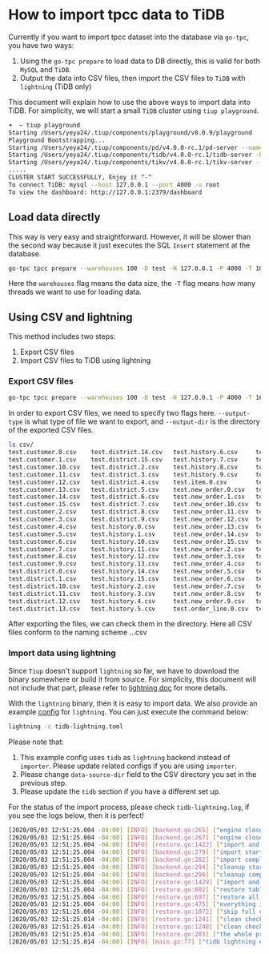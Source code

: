# How to import tpcc data to TiDB

Currently if you want to import tpcc dataset into the database via `go-tpc`, you have two ways:

1. Using the `go-tpc prepare` to load data to DB directly, this is valid for both `MySQL` and `TiDB`.
2. Output the data into CSV files, then import the CSV files to `TiDB` with `lightning` (TiDB only)

This document will explain how to use the above ways to import data into TiDB. For simplicity, we will
start a small `TiDB` cluster using `tiup playground`.

``` bash
➜  ~ tiup playground
Starting /Users/yeya24/.tiup/components/playground/v0.0.9/playground
Playground Bootstrapping...
Starting /Users/yeya24/.tiup/components/pd/v4.0.0-rc.1/pd-server --name=pd-0 --data-dir=/Users/yeya24/.tiup/data/RyBAqGx/pd-0/data --peer-urls=http://127.0.0.1:2380 --advertise-peer-urls=http://127.0.0.1:2380 --client-urls=http://127.0.0.1:2379 --advertise-client-urls=http://127.0.0.1:2379 --log-file=/Users/yeya24/.tiup/data/RyBAqGx/pd-0/pd.log --initial-cluster=pd-0=http://127.0.0.1:2380
Starting /Users/yeya24/.tiup/components/tidb/v4.0.0-rc.1/tidb-server -P 4000 --store=tikv --host=127.0.0.1 --status=10080 --path=127.0.0.1:2379 --log-file=/Users/yeya24/.tiup/data/RyBAqGx/tidb-0/tidb.log
Starting /Users/yeya24/.tiup/components/tikv/v4.0.0-rc.1/tikv-server --addr=127.0.0.1:20160 --status-addr=127.0.0.1:20180 --pd=http://127.0.0.1:2379 --config=/Users/yeya24/.tiup/data/RyBAqGx/tikv-0/tikv.toml --data-dir=/Users/yeya24/.tiup/data/RyBAqGx/tikv-0/data --log-file=/Users/yeya24/.tiup/data/RyBAqGx/tikv-0/tikv.log
.....
CLUSTER START SUCCESSFULLY, Enjoy it ^-^
To connect TiDB: mysql --host 127.0.0.1 --port 4000 -u root
To view the dashboard: http://127.0.0.1:2379/dashboard
```

## Load data directly

This way is very easy and straightforward. However, it will be slower than the second way because 
it just executes the SQL `Insert` statement at the database.

``` bash
go-tpc tpcc prepare --warehouses 100 -D test -H 127.0.0.1 -P 4000 -T 10
```

Here the `warehouses` flag means the data size, the `-T` flag means how many threads we want to use for loading data.

## Using CSV and lightning

This method includes two steps:

1. Export CSV files
2. Import CSV files to TiDB using lightning

### Export CSV files

``` bash
go-tpc tpcc prepare --warehouses 100 -D test -H 127.0.0.1 -P 4000 -T 16 --output-type csv --output-dir csv/
```

In order to export CSV files, we need to specify two flags here. `--output-type` is what type of file we
want to export, and `--output-dir` is the directory of the exported CSV files.

``` bash
ls csv/
test.customer.0.csv    test.district.14.csv   test.history.6.csv     test.order_line.1.csv  test.orders.15.csv     test.stock.7.csv
test.customer.1.csv    test.district.15.csv   test.history.7.csv     test.order_line.10.csv test.orders.2.csv      test.stock.8.csv
test.customer.10.csv   test.district.2.csv    test.history.8.csv     test.order_line.11.csv test.orders.3.csv      test.stock.9.csv
test.customer.11.csv   test.district.3.csv    test.history.9.csv     test.order_line.12.csv test.orders.4.csv      test.warehouse.0.csv
test.customer.12.csv   test.district.4.csv    test.item.0.csv        test.order_line.13.csv test.orders.5.csv      test.warehouse.1.csv
test.customer.13.csv   test.district.5.csv    test.new_order.0.csv   test.order_line.14.csv test.orders.6.csv      test.warehouse.10.csv
test.customer.14.csv   test.district.6.csv    test.new_order.1.csv   test.order_line.15.csv test.orders.7.csv      test.warehouse.11.csv
test.customer.15.csv   test.district.7.csv    test.new_order.10.csv  test.order_line.2.csv  test.orders.8.csv      test.warehouse.12.csv
test.customer.2.csv    test.district.8.csv    test.new_order.11.csv  test.order_line.3.csv  test.orders.9.csv      test.warehouse.13.csv
test.customer.3.csv    test.district.9.csv    test.new_order.12.csv  test.order_line.4.csv  test.stock.0.csv       test.warehouse.14.csv
test.customer.4.csv    test.history.0.csv     test.new_order.13.csv  test.order_line.5.csv  test.stock.1.csv       test.warehouse.15.csv
test.customer.5.csv    test.history.1.csv     test.new_order.14.csv  test.order_line.6.csv  test.stock.10.csv      test.warehouse.2.csv
test.customer.6.csv    test.history.10.csv    test.new_order.15.csv  test.order_line.7.csv  test.stock.11.csv      test.warehouse.3.csv
test.customer.7.csv    test.history.11.csv    test.new_order.2.csv   test.order_line.8.csv  test.stock.12.csv      test.warehouse.4.csv
test.customer.8.csv    test.history.12.csv    test.new_order.3.csv   test.order_line.9.csv  test.stock.13.csv      test.warehouse.5.csv
test.customer.9.csv    test.history.13.csv    test.new_order.4.csv   test.orders.0.csv      test.stock.14.csv      test.warehouse.6.csv
test.district.0.csv    test.history.14.csv    test.new_order.5.csv   test.orders.1.csv      test.stock.15.csv      test.warehouse.7.csv
test.district.1.csv    test.history.15.csv    test.new_order.6.csv   test.orders.10.csv     test.stock.2.csv       test.warehouse.8.csv
test.district.10.csv   test.history.2.csv     test.new_order.7.csv   test.orders.11.csv     test.stock.3.csv       test.warehouse.9.csv
test.district.11.csv   test.history.3.csv     test.new_order.8.csv   test.orders.12.csv     test.stock.4.csv
test.district.12.csv   test.history.4.csv     test.new_order.9.csv   test.orders.13.csv     test.stock.5.csv
test.district.13.csv   test.history.5.csv     test.order_line.0.csv  test.orders.14.csv     test.stock.6.csv
```

After exporting the files, we can check them in the directory. Here all CSV files conform to the naming scheme <db name>.<table name>.<thread number>.csv

### Import data using lightning

Since `Tiup` doesn't support `lightning` so far, we have to download the binary somewhere or build it from source. 
For simplicity, this document will not include that part, please refer to [lightning doc](https://pingcap.com/docs/stable/reference/tools/tidb-lightning/overview/) for more details.

With the `lightning` binary, then it is easy to import data. We also provide an example [config](./tidb-lightning.toml) for `lightning`. You can just execute the command below:

```bash
lightning -c tidb-lightning.toml
```

Please note that:
1. This example config uses `tidb` as `lightning` backend instead of `importer`. Please update related configs if you are using `importer`.
2. Please change `data-source-dir` field to the CSV directory you set in the previous step.
3. Please update the `tidb` section if you have a different set up.

For the status of the import process, please check `tidb-lightning.log`, if you see the logs below, then it is perfect!

```bash
[2020/05/03 12:51:25.004 -04:00] [INFO] [backend.go:265] ["engine close start"] [engineTag=`test`.`stock`:-1] [engineUUID=5565f8ab-07bc-5dfb-a64c-717945dd3a64]
[2020/05/03 12:51:25.004 -04:00] [INFO] [backend.go:267] ["engine close completed"] [engineTag=`test`.`stock`:-1] [engineUUID=5565f8ab-07bc-5dfb-a64c-717945dd3a64] [takeTime=210ns] []
[2020/05/03 12:51:25.004 -04:00] [INFO] [restore.go:1422] ["import and cleanup engine start"] [engineTag=`test`.`stock`:-1] [engineUUID=5565f8ab-07bc-5dfb-a64c-717945dd3a64]
[2020/05/03 12:51:25.004 -04:00] [INFO] [backend.go:279] ["import start"] [engineTag=`test`.`stock`:-1] [engineUUID=5565f8ab-07bc-5dfb-a64c-717945dd3a64] [retryCnt=0]
[2020/05/03 12:51:25.004 -04:00] [INFO] [backend.go:282] ["import completed"] [engineTag=`test`.`stock`:-1] [engineUUID=5565f8ab-07bc-5dfb-a64c-717945dd3a64] [retryCnt=0] [takeTime=304ns] []
[2020/05/03 12:51:25.004 -04:00] [INFO] [backend.go:294] ["cleanup start"] [engineTag=`test`.`stock`:-1] [engineUUID=5565f8ab-07bc-5dfb-a64c-717945dd3a64]
[2020/05/03 12:51:25.004 -04:00] [INFO] [backend.go:296] ["cleanup completed"] [engineTag=`test`.`stock`:-1] [engineUUID=5565f8ab-07bc-5dfb-a64c-717945dd3a64] [takeTime=189ns] []
[2020/05/03 12:51:25.004 -04:00] [INFO] [restore.go:1429] ["import and cleanup engine completed"] [engineTag=`test`.`stock`:-1] [engineUUID=5565f8ab-07bc-5dfb-a64c-717945dd3a64] [takeTime=54.46µs] []
[2020/05/03 12:51:25.004 -04:00] [INFO] [restore.go:602] ["restore table completed"] [table=`test`.`stock`] [takeTime=29.720372962s] []
[2020/05/03 12:51:25.004 -04:00] [INFO] [restore.go:697] ["restore all tables data completed"] [takeTime=38.919570374s] []
[2020/05/03 12:51:25.004 -04:00] [INFO] [restore.go:475] ["everything imported, stopping periodic actions"]
[2020/05/03 12:51:25.004 -04:00] [INFO] [restore.go:1072] ["skip full compaction"]
[2020/05/03 12:51:25.014 -04:00] [INFO] [restore.go:1241] ["clean checkpoints start"] [keepAfterSuccess=false] [taskID=1588524646072446000]
[2020/05/03 12:51:25.014 -04:00] [INFO] [restore.go:1248] ["clean checkpoints completed"] [keepAfterSuccess=false] [taskID=1588524646072446000] [takeTime=152.037µs] []
[2020/05/03 12:51:25.014 -04:00] [INFO] [restore.go:283] ["the whole procedure completed"] [takeTime=38.936017956s] []
[2020/05/03 12:51:25.014 -04:00] [INFO] [main.go:77] ["tidb lightning exit"]
```
